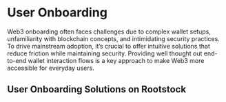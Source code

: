 # User Onboarding

Web3 onboarding often faces challenges due to complex wallet setups, unfamiliarity with blockchain concepts, and intimidating security practices. To drive mainstream adoption, it’s crucial to offer intuitive solutions that reduce friction while maintaining security. Providing well thought out end-to-end wallet interaction flows is a key approach to make Web3 more accessible for everyday users.

## User Onboarding Solutions on Rootstock 

<CardsGrid>
  <CardsGridItem
    title="Reown"
    subtitle="User Onboarding"
    color="green"
    description="Reown (prev. known as WalletConnect) provides developers with the tools to build user experiences that make digital ownership effortless, intuitive, and secure."
    linkHref="/dev-tools/user-onboarding/reown/"
    linkTitle="Build with Reown"
  />
</CardsGrid>
